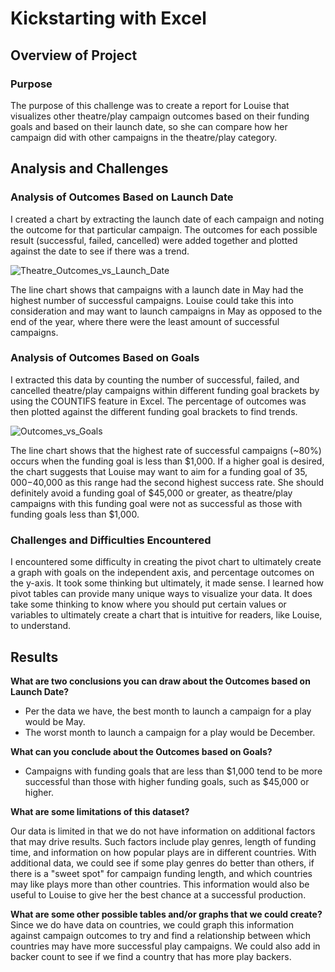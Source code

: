 # Kickstarting with Excel

## Overview of Project

### Purpose 
The purpose of this challenge was to create a report for Louise that visualizes other theatre/play campaign outcomes based on their funding goals and based on their launch date, so she can compare how her campaign did with other campaigns in the theatre/play category. 

## Analysis and Challenges

### Analysis of Outcomes Based on Launch Date
I created a chart by extracting the launch date of each campaign and noting the outcome for that particular campaign. The outcomes for each possible result (successful, failed, cancelled) were added together and plotted against the date to see if there was a trend. 

![Theatre_Outcomes_vs_Launch_Date](https://user-images.githubusercontent.com/90593897/134580901-8b6346ad-1031-4421-bd61-b082464a2534.png)

The line chart shows that campaigns with a launch date in May had the highest number of successful campaigns. Louise could take this into consideration and may want to launch campaigns in May as opposed to the end of the year, where there were the least amount of successful campaigns.  

### Analysis of Outcomes Based on Goals

I extracted this data by counting the number of successful, failed, and cancelled theatre/play campaigns within different funding goal brackets by using the COUNTIFS feature in Excel. The percentage of outcomes was then plotted against the different funding goal brackets to find trends.

![Outcomes_vs_Goals](https://user-images.githubusercontent.com/90593897/134580950-ab4f4342-36cf-4669-bf20-204393a1501c.png)

The line chart shows that the highest rate of successful campaigns (~80%) occurs when the funding goal is less than $1,000. If a higher goal is desired, the chart suggests that Louise may want to aim for a funding goal of $35,000-$40,000 as this range had the second highest success rate. She should definitely avoid a funding goal of $45,000 or greater, as theatre/play campaigns with this funding goal were not as successful as those with funding goals less than $1,000. 

### Challenges and Difficulties Encountered 
I encountered some difficulty in creating the pivot chart to ultimately create a graph with goals on the independent axis, and percentage outcomes on the y-axis. It took some thinking but ultimately, it made sense. I learned how pivot tables can provide many unique ways to visualize your data. It does take some thinking to know where you should put certain values or variables to ultimately create a chart that is intuitive for readers, like Louise, to understand. 

## Results

**What are two conclusions you can draw about the Outcomes based on Launch Date?**

- Per the data we have, the best month to launch a campaign for a play would be May.
- The worst month to launch a campaign for a play would be December. 

**What can you conclude about the Outcomes based on Goals?**

- Campaigns with funding goals that are less than $1,000 tend to be more successful than those with higher funding goals, such as $45,000 or higher.  

**What are some limitations of this dataset?**

Our data is limited in that we do not have information on additional factors that may drive results. Such factors include play genres, length of funding time, and information on how popular plays are in different countries. With additional data, we could see if some play genres do better than others, if there is a "sweet spot" for campaign funding length, and which countries may like plays more than other countries. This information would also be useful to Louise to give her the best chance at a successful production. 

**What are some other possible tables and/or graphs that we could create?**
Since we do have data on countries, we could graph this information against campaign outcomes to try and find a relationship between which countries may have more successful play campaigns. We could also add in backer count to see if we find a country that has more play backers. 
